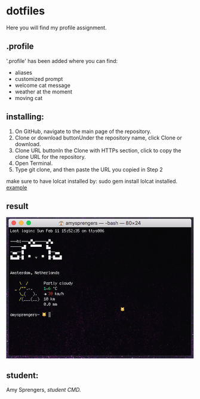 # dotfiles
Here you will find my profile assignment.

## .profile
'.profile' has been added where you can find:
 * aliases 
 * customized prompt
 * welcome cat message
 * weather at the moment
 * moving cat
 
## installing:
1. On GitHub, navigate to the main page of the repository.
2. Clone or download buttonUnder the repository name, click Clone or download.
3. Clone URL buttonIn the Clone with HTTPs section, click  to copy the clone URL for the repository.
4. Open Terminal.
5. Type git clone, and then paste the URL you copied in Step 2

make sure to have lolcat installed by: sudo gem install lolcat installed. [example](http://osxdaily.com/2014/07/03/lolcat-rainbow-terminal-command-output/)

## result
![result](https://github.com/Asprengers/dotfiles/blob/master/result.png)

## student:
Amy Sprengers, _student CMD._ 


